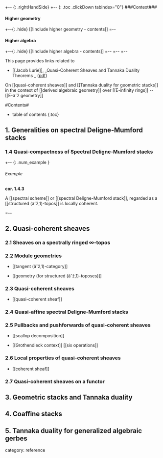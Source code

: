 
+-- {: .rightHandSide}
+-- {: .toc .clickDown tabindex="0"}
###Context###
#### Higher geometry
+--{: .hide}
[[!include higher geometry - contents]]
=--
#### Higher algebra
+--{: .hide}
[[!include higher algebra - contents]]
=--
=--
=--


This page provides links related to

* [[Jacob Lurie]], _Quasi-Coherent Sheaves and Tannaka Duality Theorems
_ ([pdf](http://www.math.harvard.edu/~lurie/papers/DAG-VIII.pdf))

On [[quasi-coherent sheaves]] and [[Tannaka duality for geometric stacks]] in the context of [[derived algebraic geometry]] over [[E-infinity rings]] -- [[E-âˆž geometry]]

#Contents#
* table of contents
{:toc}

## 1. Generalities on spectral Deligne-Mumford stacks

### 1.4 Quasi-compactness of Spectral Deligne-Mumford stacks

+-- {: .num_example }
###### Example
**cor. 1.4.3**

A [[spectral scheme]] or [[spectral Deligne-Mumford stack]], regarded as a [[structured (âˆž,1)-topos]] is locally coherent.

=--



## 2. Quasi-coherent sheaves

### 2.1 Sheaves on a spectrally ringed $\infty$-topos

### 2.2 Module geometries

* [[tangent (âˆž,1)-category]]

* [[geometry (for structured (âˆž,1)-toposes)]]

### 2.3 Quasi-coherent sheaves

* [[quasi-coherent sheaf]]

### 2.4 Quasi-affine spectral Deligne-Mumford stacks

### 2.5 Pullbacks and pushforwards of quasi-coherent sheaves

* [[scallop decomposition]]

* [[Grothendieck context]] [[six operations]]

### 2.6 Local properties of quasi-coherent sheaves

* [[coherent sheaf]]

### 2.7 Quasi-coherent sheaves on a functor

## 3. Geometric stacks and Tannaka duality

## 4. Coaffine stacks

## 5. Tannaka duality for generalized algebraic gerbes




category: reference